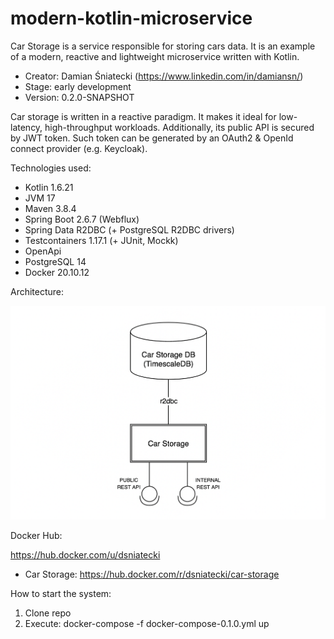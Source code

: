 # modern-kotlin-microservice

Car Storage is a service responsible for storing cars data.
It is an example of a modern, reactive and lightweight microservice written with Kotlin. 

- Creator: Damian Śniatecki (https://www.linkedin.com/in/damiansn/)
- Stage: early development
- Version: 0.2.0-SNAPSHOT

Car storage is written in a reactive paradigm. It makes it ideal for low-latency, high-throughput workloads.
Additionally, its public API is secured by JWT token. Such token can be generated by an OAuth2 & OpenId connect provider 
(e.g. Keycloak). 

Technologies used:

- Kotlin 1.6.21
- JVM 17
- Maven 3.8.4
- Spring Boot 2.6.7 (Webflux)
- Spring Data R2DBC (+ PostgreSQL R2DBC drivers)
- Testcontainers 1.17.1 (+ JUnit, Mockk)
- OpenApi
- PostgreSQL 14
- Docker 20.10.12

Architecture:

![architecture-diagram](./docs/car-storage-architecture.png)

Docker Hub:

https://hub.docker.com/u/dsniatecki

- Car Storage: https://hub.docker.com/r/dsniatecki/car-storage

How to start the system:

1. Clone repo
2. Execute: docker-compose -f docker-compose-0.1.0.yml up

